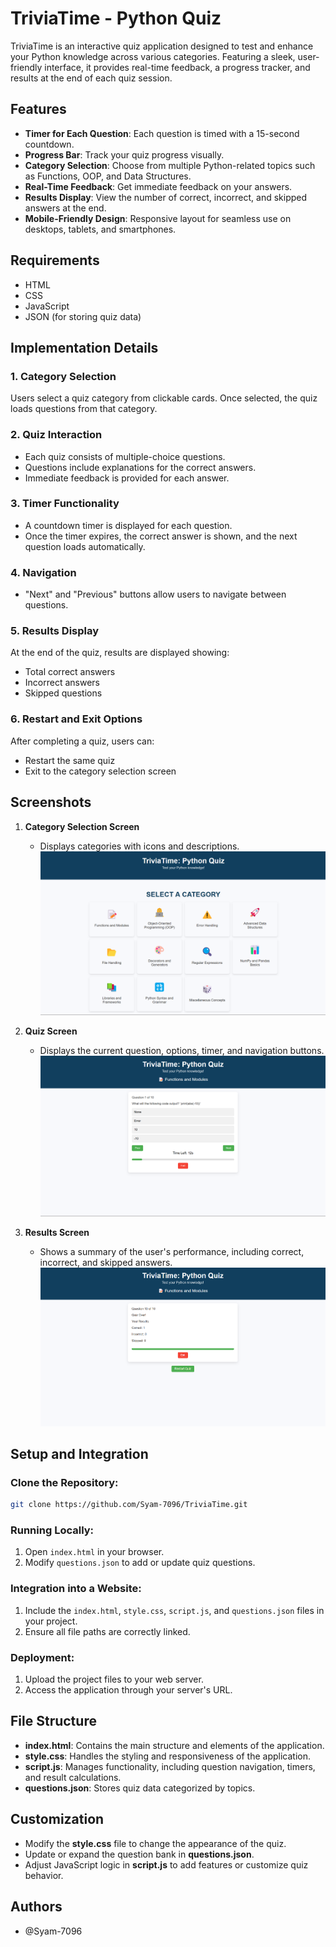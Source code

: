 # TriviaTime - Python Quiz

TriviaTime is an interactive quiz application designed to test and enhance your Python knowledge across various categories. Featuring a sleek, user-friendly interface, it provides real-time feedback, a progress tracker, and results at the end of each quiz session.

## Features

- **Timer for Each Question**: Each question is timed with a 15-second countdown.
- **Progress Bar**: Track your quiz progress visually.
- **Category Selection**: Choose from multiple Python-related topics such as Functions, OOP, and Data Structures.
- **Real-Time Feedback**: Get immediate feedback on your answers.
- **Results Display**: View the number of correct, incorrect, and skipped answers at the end.
- **Mobile-Friendly Design**: Responsive layout for seamless use on desktops, tablets, and smartphones.

## Requirements

- HTML
- CSS
- JavaScript
- JSON (for storing quiz data)

## Implementation Details

### 1. Category Selection
Users select a quiz category from clickable cards. Once selected, the quiz loads questions from that category.

### 2. Quiz Interaction
- Each quiz consists of multiple-choice questions.
- Questions include explanations for the correct answers.
- Immediate feedback is provided for each answer.

### 3. Timer Functionality
- A countdown timer is displayed for each question.
- Once the timer expires, the correct answer is shown, and the next question loads automatically.

### 4. Navigation
- "Next" and "Previous" buttons allow users to navigate between questions.

### 5. Results Display
At the end of the quiz, results are displayed showing:
- Total correct answers
- Incorrect answers
- Skipped questions

### 6. Restart and Exit Options
After completing a quiz, users can:
- Restart the same quiz
- Exit to the category selection screen

## Screenshots

1. **Category Selection Screen**
   - Displays categories with icons and descriptions.
   ![Category Selection](screenshots\Category-Selection.png)


2. **Quiz Screen**
   - Displays the current question, options, timer, and navigation buttons.
   ![Quiz Screen](screenshots\Quiz-Screen.png)

3. **Results Screen**
   - Shows a summary of the user's performance, including correct, incorrect, and skipped answers.
   ![Results Screen](screenshots\Results-Screen.png)

## Setup and Integration

### Clone the Repository:
```bash
git clone https://github.com/Syam-7096/TriviaTime.git
```

### Running Locally:
1. Open `index.html` in your browser.
2. Modify `questions.json` to add or update quiz questions.

### Integration into a Website:
1. Include the `index.html`, `style.css`, `script.js`, and `questions.json` files in your project.
2. Ensure all file paths are correctly linked.

### Deployment:
1. Upload the project files to your web server.
2. Access the application through your server's URL.

## File Structure

- **index.html**: Contains the main structure and elements of the application.
- **style.css**: Handles the styling and responsiveness of the application.
- **script.js**: Manages functionality, including question navigation, timers, and result calculations.
- **questions.json**: Stores quiz data categorized by topics.

## Customization

- Modify the **style.css** file to change the appearance of the quiz.
- Update or expand the question bank in **questions.json**.
- Adjust JavaScript logic in **script.js** to add features or customize quiz behavior.

## Authors

- @Syam-7096